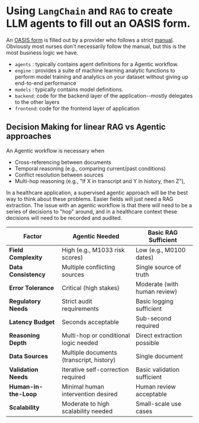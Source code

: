 # Using `LangChain` and `RAG` to create LLM agents to fill out an OASIS form.

An [OASIS form](https://www.cms.gov/files/document/oasis-e1-all-item-508.pdf) is filled out by a provider who follows a strict [manual](https://www.cms.gov/files/document/oasis-e1-manualfinal12-9-2024.pdf-0). Obviously most nurses don't necessarily follow the manual, but this is the most business logic we have.

- `agents` : typically contains agent definitions for a Agentic workflow.
- `engine` : provides a suite of machine learning analytic functions to perform model training and analytics on your dataset without giving up end-to-end performance
- `models` : typically contains model definitions. 
- `backend`: code for the backend layer of the application--mostly delegates to the other layers
- `frontend`: code for the frontend layer of application

## Decision Making for linear RAG vs Agentic approaches

An Agentic workflow  is necessary when 
  - Cross-referencing between documents
  - Temporal reasoning (e.g., comparing current/past conditions)
  - Conflict resolution between sources
  - Multi-hop reasoning (e.g., "If X in transcript and Y in history, then Z"),

In a healthcare application, a supervised agentic approach will be the best way to think about these problems. Easier fields will just need a RAG extraction.
The issue with an agentic workflow is that there will need to be a series of decisions to "hop" around, and in a healthcare context these decisions will need to be recorded and audited.

| Factor                  | Agentic Needed                          | Basic RAG Sufficient                  |
|-------------------------|-----------------------------------------|---------------------------------------|
| **Field Complexity**    | High (e.g., M1033 risk scores)          | Low (e.g., M0100 dates)               |
| **Data Consistency**    | Multiple conflicting sources            | Single source of truth                |
| **Error Tolerance**     | Critical (high stakes)                  | Moderate (with human review)          |
| **Regulatory Needs**    | Strict audit requirements               | Basic logging sufficient              |
| **Latency Budget**      | Seconds acceptable                      | Sub-second required                   |
| **Reasoning Depth**     | Multi-hop or conditional logic needed   | Direct extraction possible            |
| **Data Sources**        | Multiple documents (transcript, history)| Single document                       |
| **Validation Needs**    | Iterative self-correction required      | Basic validation sufficient           |
| **Human-in-the-Loop**   | Minimal human intervention desired      | Human review acceptable               |
| **Scalability**         | Moderate to high scalability needed     | Small-scale use cases                 |
